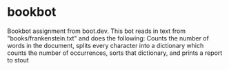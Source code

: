 # bookbot
Bookbot assignment from boot.dev.
This bot reads in text from "books/frankenstein.txt" and does the following: 
Counts the number of words in the document, 
splits every character into a dictionary which counts the number of occurrences, 
sorts that dictionary, 
and prints a report to stout


